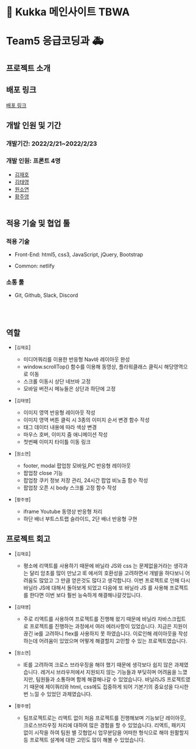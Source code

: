 # 🌻 Kukka 메인사이트 TBWA

# Team5 응급코딩과 🚑

## 프로젝트 소개

## 배포 링크

<a href="https://nostalgic-wilson-ae40e3.netlify.app/">배포 링크</a>

## 개발 인원 및 기간

### 개발기간: 2022/2/21~2022/2/23

### 개발 인원: 프론트 4명

- <a href="https://github.com/wogh09">김재호</a>
- <a href="https://github.com/Moro-yong">김태영</a>
- <a href="https://github.com/dnjstd">원소연</a>
- <a href="https://github.com/dududweb">황주영</a>
  <br/><br/>

## 적용 기술 및 협업 툴

### 적용 기술

- Front-End: html5, css3, JavaScript, jQuery, Bootstrap

- Common: netlify

### 소통 툴

- Git, Github, Slack, Discord

<br/><br/>

## 역할

- [`김재호`]

  - 미디어쿼리를 이용한 반응형 Nav바 레이아웃 완성
  - window.scrollTop() 함수를 이용해 동영상, 플라워클래스 클릭시 해당영역으로 이동
  - 스크롤 이동시 상단 네브바 고정
  - 모바일 버전시 메뉴들은 상단과 하단에 고정

- [`김태영`]

  - 이미지 영역 반응형 레이아웃 작성
  - 이미지 영역 버튼 클릭 시 3종의 이미지 순서 변경 함수 작성
  - 태그 데이터 내용에 따라 색상 변경
  - 마우스 호버, 이미지 줌 애니메이션 작성
  - 첫번째 이미지 타이틀 이동 링크

- [`원소연`]

  - footer, modal 팝업창 모바일,PC 반응형 레이아웃
  - 팝업창 close 기능
  - 팝업창 쿠키 정보 저장 관리, 24시간 팝업 비노출 함수 작성
  - 팝업창 오픈 시 body 스크롤 고정 함수 작성

- [`황주영`]

  - iframe Youtube 동영상 반응형 처리
  - 하단 배너 부트스트랩 슬라이드, 2단 배너 반응형 구현

## 프로젝트 회고

- [`김재호`]

  - 평소에 리액트를 사용하기 때문에 바닐라 JS와 css 는 문제없을거라는 생각과는 달리 암초를 많이 만났고 IE 에서의 호환성을 고려하면서 개발을 하다보니 어려움도 많았고 그 만큼 얻은것도 많다고 생각합니다. 이번 프로젝트로 인해 다시 바닐라 JS에 대해서 돌아보게 되었고 다음에 또 바닐라 JS 를 사용해 프로젝트를 한다면 이번 보다 훨씬 능숙하게 해결해나갈것입니다.

- [`김태영`]

  - 주로 리액트를 사용하여 프로젝트를 진행해 왔기 때문에 바닐라 자바스크립트로 프로젝트를 진행하는 과정에서 여러 에러사항이 있었습니다.
    지금은 지원이 끊긴 ie를 고려하니 flex를 사용하지 못 하였습니다. 이로인해 레이아웃을 작성하는데 어려움이 있었으며 어떻게 해결할지 고민할 수 있는 프로젝트였습니다.

- [`원소연`]

  - IE를 고려하여 크로스 브라우징을 해야 했기 때문에 생각보다 쉽지 않은 과제였습니다. 레거시 브라우저에서 지원되지 않는 기능들과 부딪히며 어려움을 느꼈지만, 팀원들과 소통하며 함께 해결해나갈 수 있었습니다. 바닐라JS 프로젝트였기 때문에 제이쿼리와 html, css에도 집중하게 되어 기본기의 중요성을 다시한번 느낄 수 있었던 과제였습니다.

- [`황주영`]

  - 팀프로젝트로는 리액트 없이 처음 프로젝트를 진행해보며 기능보단 레이아웃, 크로스브라우징 처리에 대하여 많은 경험을 할 수 있었습니다. 리액트, 패키지 없이 시작을 하여 팀원 별 깃협업시 업무분담을 어떠한 형식으로 해야 원활할지 등 프로젝트 설계에 대한 고민도 많이 해볼 수 있었습니다.

<br/><br/>

  </br>
